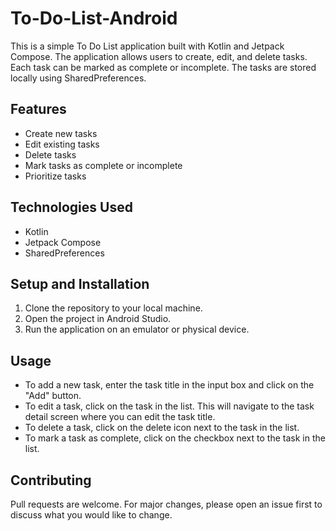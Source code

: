 # To-Do-List-Android

This is a simple To Do List application built with Kotlin and Jetpack Compose. The application allows users to create, edit, and delete tasks. Each task can be marked as complete or incomplete. The tasks are stored locally using SharedPreferences.

## Features

- Create new tasks
- Edit existing tasks
- Delete tasks
- Mark tasks as complete or incomplete
- Prioritize tasks

## Technologies Used

- Kotlin
- Jetpack Compose
- SharedPreferences

## Setup and Installation

1. Clone the repository to your local machine.
2. Open the project in Android Studio.
3. Run the application on an emulator or physical device.

## Usage

- To add a new task, enter the task title in the input box and click on the "Add" button.
- To edit a task, click on the task in the list. This will navigate to the task detail screen where you can edit the task title.
- To delete a task, click on the delete icon next to the task in the list.
- To mark a task as complete, click on the checkbox next to the task in the list.

## Contributing

Pull requests are welcome. For major changes, please open an issue first to discuss what you would like to change.
